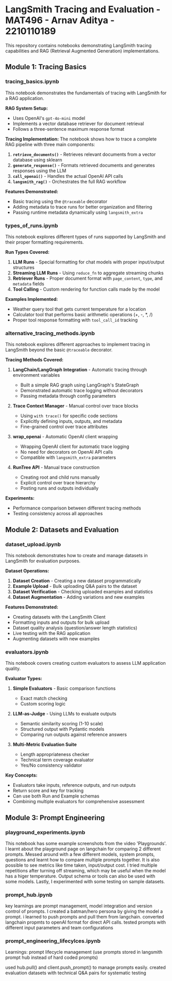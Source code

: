 # LangSmith Tracing and Evaluation - MAT496 - Arnav Aditya - 2210110189

This repository contains notebooks demonstrating LangSmith tracing capabilities and RAG (Retrieval Augmented Generation) implementations.

## Module 1: Tracing Basics

### tracing_basics.ipynb

This notebook demonstrates the fundamentals of tracing with LangSmith for a RAG application.

**RAG System Setup:**
- Uses OpenAI's `gpt-4o-mini` model
- Implements a vector database retriever for document retrieval
- Follows a three-sentence maximum response format

**Tracing Implementation:**
The notebook shows how to trace a complete RAG pipeline with three main components:

1. **`retrieve_documents()`** - Retrieves relevant documents from a vector database using sklearn
2. **`generate_response()`** - Formats retrieved documents and generates responses using the LLM
3. **`call_openai()`** - Handles the actual OpenAI API calls
4. **`langsmith_rag()`** - Orchestrates the full RAG workflow

**Features Demonstrated:**
- Basic tracing using the `@traceable` decorator
- Adding metadata to trace runs for better organization and filtering
- Passing runtime metadata dynamically using `langsmith_extra`

### types_of_runs.ipynb

This notebook explores different types of runs supported by LangSmith and their proper formatting requirements.

**Run Types Covered:**

1. **LLM Runs** - Special formatting for chat models with proper input/output structures
2. **Streaming LLM Runs** - Using `reduce_fn` to aggregate streaming chunks
3. **Retriever Runs** - Proper document format with `page_content`, `type`, and `metadata` fields
4. **Tool Calling** - Custom rendering for function calls made by the model

**Examples Implemented:**
- Weather query tool that gets current temperature for a location
- Calculator tool that performs basic arithmetic operations (+, -, *, /)
- Proper tool response formatting with `tool_call_id` tracking

### alternative_tracing_methods.ipynb

This notebook explores different approaches to implement tracing in LangSmith beyond the basic `@traceable` decorator.

**Tracing Methods Covered:**

1. **LangChain/LangGraph Integration** - Automatic tracing through environment variables
   - Built a simple RAG graph using LangGraph's StateGraph
   - Demonstrated automatic trace logging without decorators
   - Passing metadata through config parameters

2. **Trace Context Manager** - Manual control over trace blocks
   - Using `with trace()` for specific code sections
   - Explicitly defining inputs, outputs, and metadata
   - Fine-grained control over trace attributes

3. **wrap_openai** - Automatic OpenAI client wrapping
   - Wrapping OpenAI client for automatic trace logging
   - No need for decorators on OpenAI API calls
   - Compatible with `langsmith_extra` parameters

4. **RunTree API** - Manual trace construction
   - Creating root and child runs manually
   - Explicit control over trace hierarchy
   - Posting runs and outputs individually

**Experiments:**
- Performance comparison between different tracing methods
- Testing consistency across all approaches

## Module 2: Datasets and Evaluation

### dataset_upload.ipynb

This notebook demonstrates how to create and manage datasets in LangSmith for evaluation purposes.

**Dataset Operations:**

1. **Dataset Creation** - Creating a new dataset programmatically
2. **Example Upload** - Bulk uploading Q&A pairs to the dataset
3. **Dataset Verification** - Checking uploaded examples and statistics
4. **Dataset Augmentation** - Adding variations and new examples

**Features Demonstrated:**
- Creating datasets with the LangSmith Client
- Formatting inputs and outputs for bulk upload
- Dataset quality analysis (question/answer length statistics)
- Live testing with the RAG application
- Augmenting datasets with new examples

### evaluators.ipynb

This notebook covers creating custom evaluators to assess LLM application quality.

**Evaluator Types:**

1. **Simple Evaluators** - Basic comparison functions
   - Exact match checking
   - Custom scoring logic

2. **LLM-as-Judge** - Using LLMs to evaluate outputs
   - Semantic similarity scoring (1-10 scale)
   - Structured output with Pydantic models
   - Comparing run outputs against reference answers

3. **Multi-Metric Evaluation Suite**
   - Length appropriateness checker
   - Technical term coverage evaluator
   - Yes/No consistency validator

**Key Concepts:**
- Evaluators take inputs, reference outputs, and run outputs
- Return score and key for tracking
- Can use both Run and Example schemas
- Combining multiple evaluators for comprehensive assessment


## Module 3: Prompt Engineering

### playground_experiments.ipynb
This notebook has some example screenshots from the video 'Playgrounds'. I learnt about the playground page on langchain for comparing 2 different prompts. 
Messed around with a few different models, system prompts, questions and learnt how to compare multiple prompts together. It is also possible to see metrics like time taken, input/output cost.
I tried multiple repetitions after turning off streaming, which may be useful when the model has a higer temperature. Output schema or tools can also be used with some models. Lastly, I experimented with some testing on sample datasets.

### prompt_hub.ipynb
key learnings are prompt management, model integration and version control of prompts. I created a batman/hero persona by giving the model a prompt. i learned to push prompts and pull them from langchain. converted langchain propmts to openAI format for direct API calls. tested prompts with different input parameters and team configurations 

### prompt_engineering_lifecylces.ipynb
Learnings: prompt lifecycle management (use prompts stored in langsmith prompt hub instead of hard coded prompts)

used hub.pull() and client.push_prompt() to manage prompts easily. created evaluation datasets with technical Q&A pairs for systematic testing
 